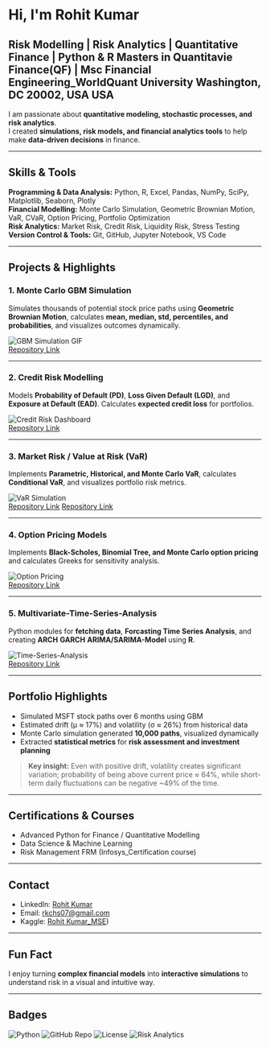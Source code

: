# Hi, I'm Rohit Kumar  
**Risk Modelling | Risk Analytics | Quantitative Finance | Python & R**
**Masters in Quantitavie Finance(QF) | Msc Financial Engineering_WorldQuant University Washington, DC 20002, USA USA**
---

I am passionate about **quantitative modeling, stochastic processes, and risk analytics**.  
I created **simulations, risk models, and financial analytics tools** to help make **data-driven decisions** in finance.

---

##  Skills & Tools

**Programming & Data Analysis:** Python, R, Excel, Pandas, NumPy, SciPy, Matplotlib, Seaborn, Plotly  
**Financial Modelling:** Monte Carlo Simulation, Geometric Brownian Motion, VaR, CVaR, Option Pricing, Portfolio Optimization  
**Risk Analytics:** Market Risk, Credit Risk, Liquidity Risk, Stress Testing  
**Version Control & Tools:** Git, GitHub, Jupyter Notebook, VS Code  

---

##  Projects & Highlights

### 1. Monte Carlo GBM Simulation
Simulates thousands of potential stock price paths using **Geometric Brownian Motion**, calculates **mean, median, std, percentiles, and probabilities**, and visualizes outcomes dynamically.

![GBM Simulation GIF](https://raw.githubusercontent.com/Rohitku123/monte-carlo-gbm/main/assets/gbm_simulation.gif)  
[Repository Link](https://github.com/Rohitku123/-Monte-Carlo-Simulation-of-Stock-Prices-using-Geometric-Brownian-Motion-GBM-)

---

### 2. Credit Risk Modelling
Models **Probability of Default (PD)**, **Loss Given Default (LGD)**, and **Exposure at Default (EAD)**. Calculates **expected credit loss** for portfolios.  

![Credit Risk Dashboard]()  
[Repository Link](https://github.com/Rohitku123/Credit-Risk-Modelling)

---

### 3. Market Risk / Value at Risk (VaR)
Implements **Parametric, Historical, and Monte Carlo VaR**, calculates **Conditional VaR**, and visualizes portfolio risk metrics.  

![VaR Simulation](https://raw.githubusercontent.com/Rohitku123/market-risk/main/assets/var_plot.png)  
[Repository Link](https://github.com/Rohitku123/VaR-CVaR-StressTest-BankPortfolio)
[Repository Link](https://github.com/Rohitku123/VaR-Computation-and-Risk-Assessment)

---

### 4. Option Pricing Models
Implements **Black-Scholes, Binomial Tree, and Monte Carlo option pricing** and calculates Greeks for sensitivity analysis.  

![Option Pricing](https://raw.githubusercontent.com/Rohitku123/option-pricing/main/assets/options_plot.png)  
[Repository Link](https://www.kaggle.com/code/rohitkumarmse/bsm-model-option-prising)

---

### 5. Multivariate-Time-Series-Analysis 
Python modules for **fetching data**, **Forcasting Time Series Analysis**, and creating **ARCH** **GARCH** **ARIMA/SARIMA-Model** using **R**.  

![Time-Series-Analysis](https://raw.githubusercontent.com/Rohitku123/financial-analytics/main/assets/analytics_dashboard.png)  
[Repository Link](https://github.com/Rohitku123/Multivariate-Time-Series-Analysis)

---

##  Portfolio Highlights

- Simulated MSFT stock paths over 6 months using GBM  
- Estimated drift (μ ≈ 17%) and volatility (σ ≈ 26%) from historical data  
- Monte Carlo simulation generated **10,000 paths**, visualized dynamically  
- Extracted **statistical metrics** for **risk assessment and investment planning**  

> **Key insight:** Even with positive drift, volatility creates significant variation; probability of being above current price ≈ 64%, while short-term daily fluctuations can be negative ~49% of the time.

---

##  Certifications & Courses
  
- Advanced Python for Finance / Quantitative Modelling  
- Data Science & Machine Learning
- Risk Management FRM (Infosys_Certification course)  

---

##  Contact

- LinkedIn: [Rohit Kumar](https://linkedin.com/in/yourname)  
- Email: rkchs07@gmail.com  
- Kaggle: [Rohit Kumar_MSE](https://www.kaggle.com/rohitkumarmse))  

---

##  Fun Fact

I enjoy turning **complex financial models** into **interactive simulations** to understand risk in a visual and intuitive way.  

---

##  Badges

![Python](https://img.shields.io/badge/Python-3.11-blue)
![GitHub Repo](https://img.shields.io/badge/GitHub-100%25-yellow)
![License](https://img.shields.io/badge/License-MIT-green)
![Risk Analytics](https://img.shields.io/badge/Risk%20Analytics-Expert-orange)
